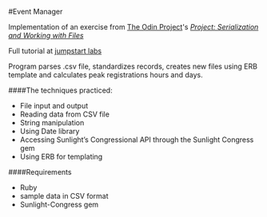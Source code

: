 #Event Manager

Implementation of an exercise from [The Odin Project](http://theodinproject.com)'s  [*Project: Serialization and Working with Files*](http://www.theodinproject.com/ruby-programming/file-i-o-and-serialization)

Full tutorial at [jumpstart labs](http://tutorials.jumpstartlab.com/projects/eventmanager.html)

Program parses .csv file, standardizes records, creates new files using ERB template and calculates peak registrations hours and days.

####The techniques practiced:

* File input and output
* Reading data from CSV file
* String manipulation
* Using Date library
* Accessing Sunlight’s Congressional API through the Sunlight Congress gem
* Using ERB for templating

####Requirements

* Ruby
* sample data in CSV format
* Sunlight-Congress gem